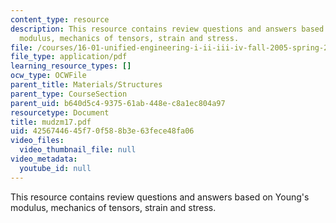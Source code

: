 ```yaml
---
content_type: resource
description: This resource contains review questions and answers based on Young's
  modulus, mechanics of tensors, strain and stress.
file: /courses/16-01-unified-engineering-i-ii-iii-iv-fall-2005-spring-2006/4256744645f70f588b3e63fece48fa06_mudzm17.pdf
file_type: application/pdf
learning_resource_types: []
ocw_type: OCWFile
parent_title: Materials/Structures
parent_type: CourseSection
parent_uid: b640d5c4-9375-61ab-448e-c8a1ec804a97
resourcetype: Document
title: mudzm17.pdf
uid: 42567446-45f7-0f58-8b3e-63fece48fa06
video_files:
  video_thumbnail_file: null
video_metadata:
  youtube_id: null
---
```

This resource contains review questions and answers based on Young's modulus, mechanics of tensors, strain and stress.


